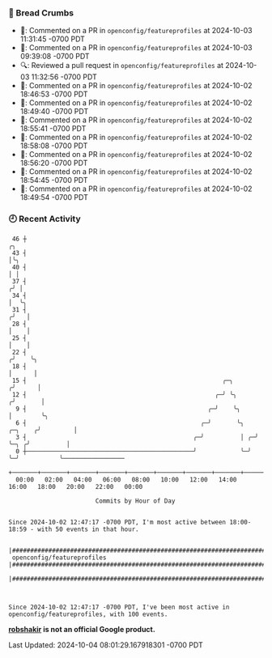 ### 🍞 Bread Crumbs

 * 💬: Commented on a PR in  `openconfig/featureprofiles` at 2024-10-03 11:31:45 -0700 PDT
 * 💬: Commented on a PR in  `openconfig/featureprofiles` at 2024-10-03 09:39:08 -0700 PDT
 * 🔍: Reviewed a pull request in  `openconfig/featureprofiles` at 2024-10-03 11:32:56 -0700 PDT
 * 💬: Commented on a PR in  `openconfig/featureprofiles` at 2024-10-02 18:46:53 -0700 PDT
 * 💬: Commented on a PR in  `openconfig/featureprofiles` at 2024-10-02 18:49:40 -0700 PDT
 * 💬: Commented on a PR in  `openconfig/featureprofiles` at 2024-10-02 18:55:41 -0700 PDT
 * 💬: Commented on a PR in  `openconfig/featureprofiles` at 2024-10-02 18:58:08 -0700 PDT
 * 💬: Commented on a PR in  `openconfig/featureprofiles` at 2024-10-02 18:56:20 -0700 PDT
 * 💬: Commented on a PR in  `openconfig/featureprofiles` at 2024-10-02 18:54:45 -0700 PDT
 * 💬: Commented on a PR in  `openconfig/featureprofiles` at 2024-10-02 18:49:54 -0700 PDT

### 🕘 Recent Activity
```
 46 ┼                                                                            ╭╮
 43 ┤                                                                            │╰╮
 40 ┤                                                                            │ │
 37 ┤                                                                           ╭╯ │
 34 ┤                                                                           │  ╰╮
 31 ┤                                                                          ╭╯   │
 28 ┤                                                                          │    │
 25 ┤                                                                          │    │
 22 ┤                                                                         ╭╯    ╰╮
 18 ┤                                                                         │      │
 15 ┤                                                      ╭─╮               ╭╯      │
 12 ┤                                                    ╭─╯ ╰╮             ╭╯       │
  9 ┤                                                  ╭─╯    ╰╮            │        ╰╮
  6 ┤                                                ╭─╯       ╰╮   ╭─╮    ╭╯         │
  3 ┤                                              ╭─╯          │ ╭─╯ ╰─╮ ╭╯          │
  0 ┼──────────────────────────────────────────────╯            ╰─╯     ╰─╯           ╰─────────────────
    +───────+───────+───────+───────+───────+───────+───────+───────+───────+───────+───────+───────+────
  00:00   02:00   04:00   06:00   08:00   10:00   12:00   14:00   16:00   18:00   20:00   22:00   00:00   

						Commits by Hour of Day


Since 2024-10-02 12:47:17 -0700 PDT, I'm most active between 18:00-18:59 - with 50 events in that hour.

```



```
                               |####################################################################################################
 openconfig/featureprofiles    |####################################################################################################
                               |####################################################################################################



Since 2024-10-02 12:47:17 -0700 PDT, I've been most active in openconfig/featureprofiles, with 100 events.

```
**[robshakir](mailto:robjs@google.com) is not an official Google product.**  


Last Updated: 2024-10-04 08:01:29.167918301 -0700 PDT
